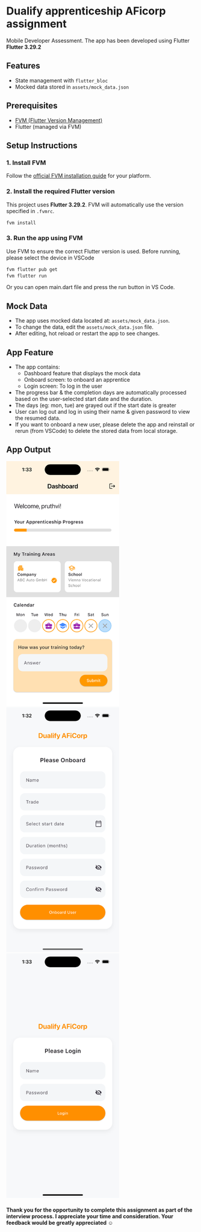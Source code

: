 # Dualify apprenticeship AFicorp assignment

Mobile Developer Assessment.
The app has been developed using Flutter **Flutter 3.29.2**

## Features

- State management with `flutter_bloc`
- Mocked data stored in `assets/mock_data.json`

## Prerequisites

- [FVM (Flutter Version Management)](https://fvm.app/docs/getting_started/installation)
- Flutter (managed via FVM)

## Setup Instructions

### 1. Install FVM

Follow the [official FVM installation guide](https://fvm.app/docs/getting_started/installation) for your platform.

### 2. Install the required Flutter version

This project uses **Flutter 3.29.2**. FVM will automatically use the version specified in `.fvmrc`.

```sh
fvm install
```

### 3. Run the app using FVM

Use FVM to ensure the correct Flutter version is used.
Before running, please select the device in VSCode

```sh
fvm flutter pub get
fvm flutter run
```
Or you can open main.dart file and press the run button in VS Code.

## Mock Data

- The app uses mocked data located at: `assets/mock_data.json`.
- To change the data, edit the `assets/mock_data.json` file.
- After editing, hot reload or restart the app to see changes.

## App Feature

- The app contains: 
  - Dashboard feature that displays the mock data
  - Onboard screen: to onboard an apprentice
  - Login screen: To log in the user
- The progress bar & the completion days are automatically processed based on the user-selected start date and the duration.
- The days (eg: mon, tue) are grayed out if the start date is greater
- User can log out and log in using their name & given password to view the resumed data.
- If you want to onboard a new user, please delete the app and reinstall or rerun (from VSCode) to delete the stored data from local storage.

## App Output

<img src="/screenshots/dashboard_Screenshot_iPhone_15_Pro.png" width="300" />&emsp;&emsp;<img src="/screenshots/onboard_Screenshot_iPhone_15_Pro.png" width="300" />&emsp;&emsp;<img src="/screenshots/login_Screenshot_iPhone_15_Pro.png" width="300" />

#### Thank you for the opportunity to complete this assignment as part of the interview process. I appreciate your time and consideration. Your feedback would be greatly appreciated ☺️


